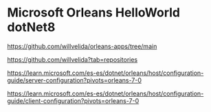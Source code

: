 # Microsoft Orleans HelloWorld dotNet8

https://github.com/willvelida/orleans-apps/tree/main

https://github.com/willvelida?tab=repositories

https://learn.microsoft.com/es-es/dotnet/orleans/host/configuration-guide/server-configuration?pivots=orleans-7-0

https://learn.microsoft.com/es-es/dotnet/orleans/host/configuration-guide/client-configuration?pivots=orleans-7-0


